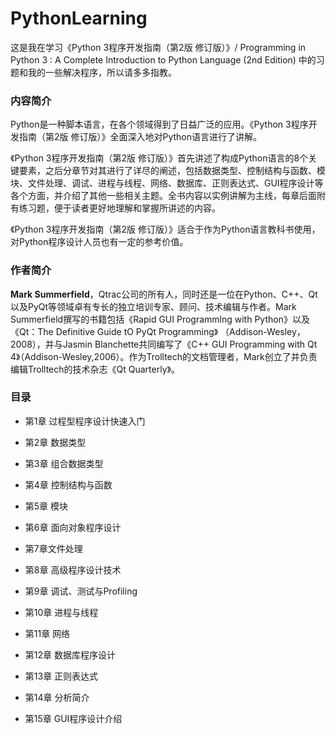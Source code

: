 # PythonLearning

这是我在学习《Python 3程序开发指南（第2版 修订版）》/ Programming in Python 3 : A Complete Introduction to Python Language (2nd Edition) 中的习题和我的一些解决程序，所以请多多指教。

### 内容简介

Python是一种脚本语言，在各个领域得到了日益广泛的应用。《Python 3程序开发指南（第2版 修订版）》全面深入地对Python语言进行了讲解。

《Python 3程序开发指南（第2版 修订版）》首先讲述了构成Python语言的8个关键要素，之后分章节对其进行了详尽的阐述，包括数据类型、控制结构与函数、模块、文件处理、调试、进程与线程、网络、数据库、正则表达式、GUI程序设计等各个方面，并介绍了其他一些相关主题。全书内容以实例讲解为主线，每章后面附有练习题，便于读者更好地理解和掌握所讲述的内容。

《Python 3程序开发指南（第2版 修订版）》适合于作为Python语言教科书使用，对Python程序设计人员也有一定的参考价值。

### 作者简介

**Mark Summerfield**，Qtrac公司的所有人，同时还是一位在Python、C++、Qt以及PyQt等领域卓有专长的独立培训专家、顾问、技术编辑与作者。Mark Summerfield撰写的书籍包括《Rapid GUI Programmlng with Python》以及《Qt：The Definitive Guide tO PyQt Programming》 （Addison-Wesley，2008），并与Jasmin Blanchette共同编写了《C++ GUI Programming with Qt 4》（Addison-Wesley,2006）。作为Trolltech的文档管理者，Mark创立了并负责编辑Trolltech的技术杂志《Qt Quarterly》。

### 目录

- 第1章 过程型程序设计快速入门

- 第2章 数据类型

- 第3章 组合数据类型

- 第4章 控制结构与函数 

- 第5章 模块 

- 第6章 面向对象程序设计 

- 第7章文件处理 

- 第8章 高级程序设计技术 

- 第9章 调试、测试与Profiling 

- 第10章 进程与线程 

- 第11章 网络

- 第12章 数据库程序设计

- 第13章 正则表达式 

- 第14章 分析简介 

- 第15章 GUI程序设计介绍 